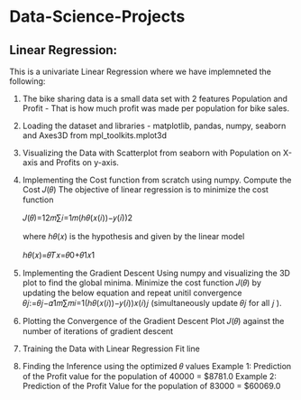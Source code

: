 # Data-Science-Projects

## Linear Regression:
This is a univariate Linear Regression where we have implemneted the following:
1. The bike sharing data is a small data set with 2 features Population and Profit - That is how much profit was made per population for bike sales.
2. Loading the dataset and libraries - matplotlib, pandas, numpy, seaborn and Axes3D from mpl_toolkits.mplot3d
3. Visualizing the Data with Scatterplot from seaborn with Population on X-axis and Profits on y-axis.
4. Implementing the Cost function from scratch using numpy.
    Compute the Cost  𝐽(𝜃)
    The objective of linear regression is to minimize the cost function

    𝐽(𝜃)=12𝑚∑𝑖=1𝑚(ℎ𝜃(𝑥(𝑖))−𝑦(𝑖))2

    where  ℎ𝜃(𝑥)  is the hypothesis and given by the linear model

    ℎ𝜃(𝑥)=𝜃𝑇𝑥=𝜃0+𝜃1𝑥1
    
5. Implementing the Gradient Descent Using numpy and visualizing the 3D plot to find the global minima.
   Minimize the cost function  𝐽(𝜃)  by updating the below equation and repeat unitil convergence
   𝜃𝑗:=𝜃𝑗−𝛼1𝑚∑𝑚𝑖=1(ℎ𝜃(𝑥(𝑖))−𝑦(𝑖))𝑥(𝑖)𝑗  (simultaneously update  𝜃𝑗  for all  𝑗 ).

6. Plotting the Convergence of the Gradient Descent
   Plot  𝐽(𝜃)  against the number of iterations of gradient descent

7. Training the Data with Linear Regression Fit line
8. Finding the Inference using the optimized  𝜃  values
   Example 1: Prediction of the Profit value for the population of 40000 = $8781.0
   Example 2: Prediction of the Profit Value for the population of 83000 = $60069.0
